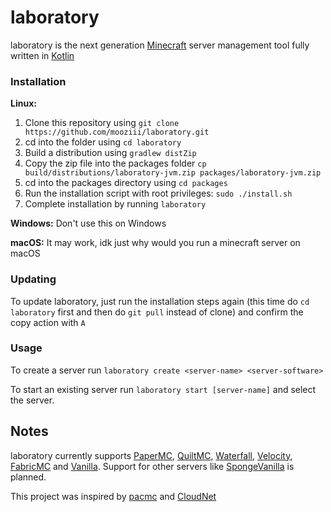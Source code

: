 # laboratory

laboratory is the next generation [Minecraft](https://minecraft.net) server management tool fully written in [Kotlin](https://kotlinlang.org)

### Installation

**Linux:**

1. Clone this repository using `git clone https://github.com/mooziii/laboratory.git`
2. cd into the folder using `cd laboratory`
3. Build a distribution using `gradlew distZip` 
4. Copy the zip file into the packages folder `cp build/distributions/laboratory-jvm.zip packages/laboratory-jvm.zip`
5. cd into the packages directory using `cd packages`
6. Run the installation script with root privileges: `sudo ./install.sh`
7. Complete installation by running `laboratory`

**Windows:**
Don't use this on Windows

**macOS:**
It may work, idk just why would you run a minecraft server on macOS

### Updating 

To update laboratory, just run the installation steps again (this time do `cd laboratory` first and then do `git pull` instead of clone) and confirm the copy action with `A`

### Usage

To create a server run `laboratory create <server-name> <server-software>`

To start an existing server run `laboratory start [server-name]` and select the server.

## Notes

laboratory currently supports [PaperMC](https://papermc.io), [QuiltMC](https://quiltmc.org), [Waterfall](https://papermc.io/downloads#Waterfall), [Velocity](https://papermc.io/downloads#Velocity), [FabricMC](https://fabricmc.net) and [Vanilla](https://minecraft.net).
Support for other servers like [SpongeVanilla](https://spongepowered.org/downloads/spongevanilla) is planned.

This project was inspired by [pacmc](https://github.com/jakobkmar/pacmc) and [CloudNet](https://github.com/CloudNetService/CloudNet-v3)
